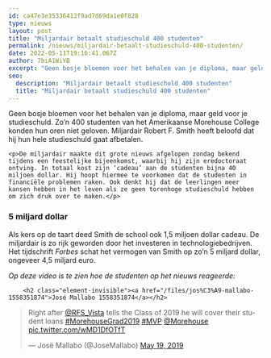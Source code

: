 ```yaml
---
id: ca47e3e35336412f9ad7d69da1e0f828
type: nieuws
layout: post
title: "Miljardair betaalt studieschuld 400 studenten"
permalink: /nieuws/miljardair-betaalt-studieschuld-400-studenten/
date: 2022-05-11T19:16:41.067Z
author: 7biA1WiYB
excerpt: "Geen bosje bloemen voor het behalen van je diploma, maar geld voor je studieschuld. Zo’n 400 studenten van het Amerikaanse Morehouse College konden hun oren niet geloven. Miljardair Robert F. Smith heeft beloofd dat hij hun hele studieschuld gaat afbetalen.  "
seo:
  description: "Miljardair betaalt studieschuld 400 studenten"
  title: "Miljardair betaalt studieschuld 400 studenten"
---
```

Geen bosje bloemen voor het behalen van je diploma, maar geld voor je studieschuld. Zo’n 400 studenten van het Amerikaanse Morehouse College konden hun oren niet geloven. Miljardair Robert F. Smith heeft beloofd dat hij hun hele studieschuld gaat afbetalen.  

    <p>De miljardair maakte dit grote nieuws afgelopen zondag bekend tijdens een feestelijke bijeenkomst, waarbij hij zijn eredoctoraat ontving. In totaal kost zijn ‘cadeau’ aan de studenten bijna 40 miljoen dollar. Hij hoopt hiermee te voorkomen dat de studenten in financiële problemen raken. Ook denkt hij dat de leerlingen meer kansen hebben in het leven als ze geen torenhoge studieschuld hebben om zich druk over te maken.</p>
<h3>5 miljard dollar</h3>
<p>Als kers op de taart deed Smith de school ook 1,5 miljoen dollar cadeau. De miljardair is zo rijk geworden door het investeren in technologiebedrijven. Het tijdschrift <em>Forbes</em> schat het vermogen van Smith op zo’n 5 miljard dollar, ongeveer 4,5 miljard euro.</p>
<p><em>Op deze video is te zien hoe de studenten op het nieuws reageerde:</em></p>
<p><div class="media media-element-container media-default"><div id="file-537224" class="file file-document file-text-oembed">

        <h2 class="element-invisible"><a href="/files/jos%C3%A9-mallabo-1558351874">José Mallabo 1558351874</a></h2>
    
  
  <div class="content">
    
<blockquote class="twitter-tweet" data-width="550"><p lang="en" dir="ltr">Right after ⁦<a href="https://twitter.com/RFS_Vista?ref_src=twsrc%5Etfw">@RFS_Vista</a>⁩ tells the Class of 2019 he will cover their student loans <a href="https://twitter.com/hashtag/MorehouseGrad2019?src=hash&amp;ref_src=twsrc%5Etfw">#MorehouseGrad2019</a> <a href="https://twitter.com/hashtag/MVP?src=hash&amp;ref_src=twsrc%5Etfw">#MVP</a> ⁦<a href="https://twitter.com/Morehouse?ref_src=twsrc%5Etfw">@Morehouse</a>⁩ <a href="https://t.co/wMD1DfOTfT">pic.twitter.com/wMD1DfOTfT</a></p>&mdash; José Mallabo (@JoseMallabo) <a href="https://twitter.com/JoseMallabo/status/1130161241899577344?ref_src=twsrc%5Etfw">May 19, 2019</a></blockquote>
<script async="" src="https://platform.twitter.com/widgets.js" charset="utf-8"></script>
  </div>

  
</div>
</div>  
